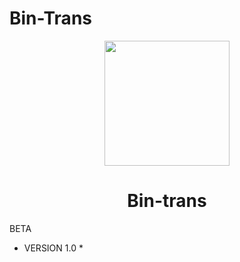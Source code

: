 # Bin-Trans
<p align="center">
  <img src="https://www.ubackground.com/_ph/2/82118151.jpg" width="200"/>
</a></p>
<h1 align="center">Bin-trans</h1>

 BETA

* VERSION 1.0 *
